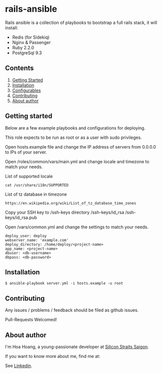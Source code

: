 # rails-ansible

Rails ansible is a collection of playbooks to bootstrap a full rails stack, it will install:

* Redis (for Sidekiq)
* Nginx & Passenger
* Ruby 2.2.0
* PostgreSql 9.3

## Contents

 1. [Getting Started](#getting-started)
 2. [Installation](#installation)
 3. [Configurables](#configurables)
 4. [Contributing](#contributing)
 5. [About author](#about-author)

## Getting started

Below are a few example playbooks and configurations for deploying.

This role expects to be run as root or as a user with sudo privileges.

Open hosts.example file and change the IP address of servers from 0.0.0.0 to IPs of your server.

Open /roles/common/vars/main.yml and change locale and timezone to match your needs.

List of supported locale

    cat /usr/share/i18n/SUPPORTED

List of tz database in timezone

    https://en.wikipedia.org/wiki/List_of_tz_database_time_zones

Copy your SSH key to /ssh-keys directory
  /ssh-keys/id_rsa
  /ssh-keys/id_rsa.pub

Open /vars/common.yml and change the settings to match your needs.

    deploy_user: deploy
    webserver_name: 'example.com'
    deploy_directory: /home/deploy/<project-name>
    app_name: <project-name>
    dbuser: <db-username>
    dbpass: <db-password>

## Installation

    $ ansible-playbook server.yml -i hosts.example -u root

## Contributing

Any issues / problems / feedback should be filed as github issues.

Pull-Requests Welcomed!

## About author

I'm Hoa Hoang, a young-passionate developer at [Silicon Straits Saigon](http://siliconstraits.vn).

If you want to know more about me, find me at:

See [Linkedin](http://vn.linkendin.vn/hoahoangminh).
